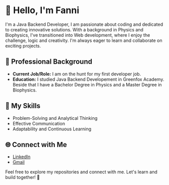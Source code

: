 # 👋 Hello, I'm Fanni

I'm a Java Backend Developer, I am passionate about coding and dedicated to creating innovative solutions. With a background in Physics and Biophysics, I've transitioned into Web development, where I enjoy the challenge, logic and creativity. I'm always eager to learn and collaborate on exciting projects.

## 💼 Professional Background

- **Current Job/Role:** I am on the hunt for my first developer job.
- **Education:** I studied Java Backend Developement in Greenfox Academy. Beside that I have a Bachelor Degree in Physics and a Master Degree in Biophysics.

## 🚀 My Skills

- Problem-Solving and Analytical Thinking
- Effective Communication
- Adaptability and Continuous Learning

## 🌐 Connect with Me

- [LinkedIn]((https://www.linkedin.com/in/fannigorfol/))
- [Gmail](94fanni@gmail.com)

Feel free to explore my repositories and connect with me. Let's learn and build together! 🚀
